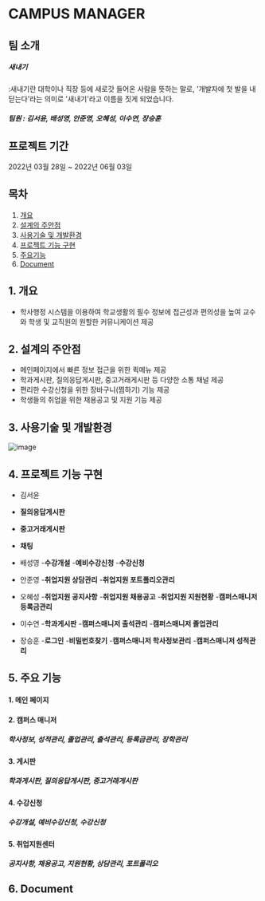 # CAMPUS MANAGER

## 팀 소개
##### 새내기
:새내기란 대학이나 직장 등에 새로갓 들어온 사람을 뜻하는 말로, 
'개발자에 첫 발을 내딛는다'라는 의미로 '새내기'라고 이름을 짓게 되었습니다. 
##### 팀원 : 김서윤, 배성영, 안준영, 오혜성, 이수연, 장승훈

## 프로젝트 기간
2022년 03월 28일 ~ 2022년 06월 03일

## 목차  
1. [개요](#1-개요)
2. [설계의 주안점](#2-설계의-주안점)
3. [사용기술 및 개발환경](#3-사용기술-및-개발환경)
4. [프로젝트 기능 구현](#4-프로젝트-기능-구현)
5. [주요기능](#5-주요기능)
6. [Document](#6-document)


## 1. 개요
- 학사행정 시스템을 이용하여 학교생활의 필수 정보에 접근성과 편의성을 높여 교수와 학생 및 교직원의 원할한 커뮤니케이션 제공


## 2. 설계의 주안점
- 메인페이지에서 빠른 정보 접근을 위한 퀵메뉴 제공
- 학과게시판, 질의응답게시판, 중고거래게시판 등 다양한 소통 채널 제공
- 편리한 수강신청을 위한 장바구니(찜하기) 기능 제공
- 학생들의 취업을 위한 채용공고 및 지원 기능 제공


## 3. 사용기술 및 개발환경

![image](https://user-images.githubusercontent.com/56354642/171804188-6fc0be59-1126-41d3-b134-9cc229ecbfd5.png)



## 4. 프로젝트 기능 구현

  - 김서윤
   - **질의응답게시판**
   - **중고거래게시판**
   - **채팅**
  
  - 배성영
   -**수강개설**
   -**예비수강신청**
   -**수강신청**
  
  - 안준영
   -**취업지원 상담관리**
   -**취업지원 포트폴리오관리**
  
  - 오혜성
   -**취업지원 공지사항**
   -**취업지원 채용공고**
   -**취업지원 지원현황**
   -**캠퍼스매니저 등록금관리**
  
  - 이수연
   -**학과게시판**
   -**캠퍼스매니저 출석관리**
   -**캠퍼스매니저 졸업관리**

  - 장승훈
   -**로그인**
   -**비밀번호찾기**
   -**캠퍼스매니저 학사정보관리**
   -**캠퍼스매니저 성적관리**


 
## 5. 주요 기능
#### 1. 메인 페이지

#### 2. 캠퍼스 매니저
##### 학사정보, 성적관리, 졸업관리, 출석관리, 등록금관리, 장학관리  

#### 3. 게시판
##### 학과게시판, 질의응답게시판, 중고거래게시판  

#### 4. 수강신청
##### 수강개설, 예비수강신청, 수강신청  

#### 5. 취업지원센터
##### 공지사항, 채용공고, 지원현황, 상담관리, 포트폴리오  



## 6. Document

